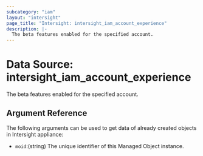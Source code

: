 ```yaml
---
subcategory: "iam"
layout: "intersight"
page_title: "Intersight: intersight_iam_account_experience"
description: |-
  The beta features enabled for the specified account.
---
```


# Data Source: intersight_iam_account_experience
The beta features enabled for the specified account.
## Argument Reference
The following arguments can be used to get data of already created objects in Intersight appliance:
* `moid`:(string) The unique identifier of this Managed Object instance. 
